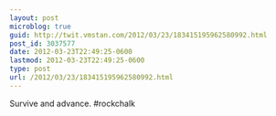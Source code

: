 ```yaml
---
layout: post
microblog: true
guid: http://twit.vmstan.com/2012/03/23/183415195962580992.html
post_id: 3037577
date: 2012-03-23T22:49:25-0600
lastmod: 2012-03-23T22:49:25-0600
type: post
url: /2012/03/23/183415195962580992.html
---
```

Survive and advance. #rockchalk
